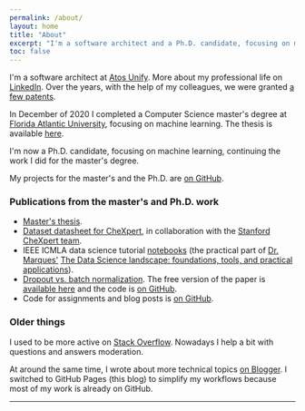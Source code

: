 ```yaml
---
permalink: /about/
layout: home
title: "About"
excerpt: "I'm a software architect and a Ph.D. candidate, focusing on machine learning."
toc: false
---
```


I'm a software architect at [Atos Unify](https://unify.com/en/). More about my professional life on
[LinkedIn](https://www.linkedin.com/in/christiangarbin/). Over the years, with the help of my colleagues, we were granted
[a few patents](https://scholar.google.com/citations?user=q1ZmDvYAAAAJ&hl=en).

In December of 2020 I completed a Computer Science master's degree at [Florida Atlantic University](https://www.fau.edu/),
focusing on machine learning. The thesis is available [here](https://fau.digital.flvc.org/islandora/object/fau%3A64688).

I'm now a Ph.D. candidate, focusing on machine learning, continuing the work I did for the master's degree.

My projects for the master's and the Ph.D. are [on GitHub](https://github.com/fau-masters-collected-works-cgarbin).

### Publications from the master's and Ph.D. work

- [Master's thesis](https://fau.digital.flvc.org/islandora/object/fau%3A64688).
- [Dataset datasheet for CheXpert](https://arxiv.org/abs/2105.03020), in collaboration with the [Stanford CheXpert team](https://stanfordmlgroup.github.io/competitions/chexpert/).
- IEEE ICMLA data science tutorial [notebooks](https://github.com/fau-masters-collected-works-cgarbin/ieee-icmla-2019-data-science-tutorial) (the practical part of [Dr. Marques'](https://www.ogemarques.com/) [The Data Science landscape: foundations, tools, and practical applications](https://www.icmla-conference.org/icmla19/links/tutorialAM.htm)).
- [Dropout vs. batch normalization](https://link.springer.com/article/10.1007/s11042-019-08453-9). The free version of the paper is [available here](https://drive.google.com/file/d/1PyRUgSXqpl_OvJkWrR4HCWLDaEexzWd9/view) and the code is [on GitHub](https://github.com/fau-masters-collected-works-cgarbin/cap6619-deep-learning-term-project).
- Code for assignments and blog posts is [on GitHub](https://github.com/fau-masters-collected-works-cgarbin).

### Older things

I used to be more active on [Stack Overflow](https://stackoverflow.com/users/336802/christian-garbin). Nowadays I help a bit with questions and answers moderation.

At around the same time, I wrote about more technical topics [on Blogger](https://christiangarbin.blogspot.com/). I switched to GitHub Pages (this blog) to simplify my workflows because most of my work is already on GitHub.

---
